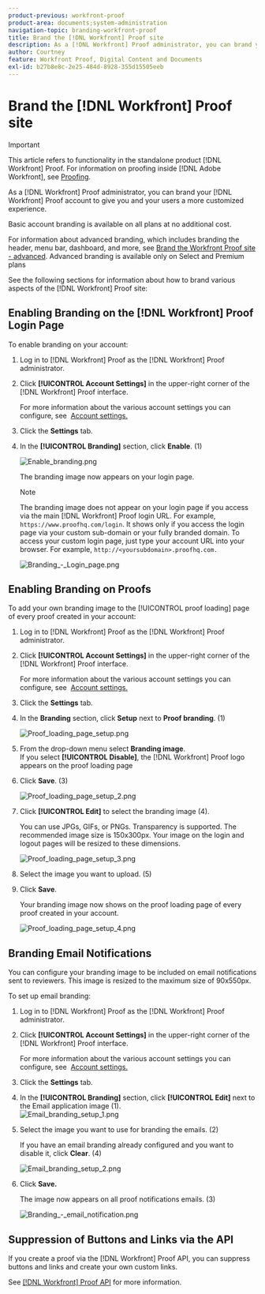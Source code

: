 ```yaml
---
product-previous: workfront-proof
product-area: documents;system-administration
navigation-topic: branding-workfront-proof
title: Brand the [!DNL Workfront] Proof site
description: As a [!DNL Workfront] Proof administrator, you can brand your [!DNL Workfront] Proof account to give you and your users a more customized experience.
author: Courtney
feature: Workfront Proof, Digital Content and Documents
exl-id: b27b8e8c-2e25-484d-8928-355d15505eeb
---
```

# Brand the [!DNL Workfront] Proof site

>[!IMPORTANT]
>
>This article refers to functionality in the standalone product [!DNL Workfront] Proof. For information on proofing inside [!DNL Adobe Workfront], see [Proofing](../../../review-and-approve-work/proofing/proofing.md).

As a [!DNL Workfront] Proof administrator, you can brand your [!DNL Workfront] Proof account to give you and your users a more customized experience.

Basic account branding is available on all plans at no additional cost.

For information about advanced branding, which includes branding the header, menu bar, dashboard, and more, see [Brand the Workfront Proof site - advanced](../../../workfront-proof/wp-acct-admin/branding/brand-wp-site-advanced.md).&nbsp;Advanced branding is available only on Select and Premium plans

See the following sections for information about how to brand various aspects of the [!DNL Workfront] Proof site:&nbsp;

## Enabling Branding on the [!DNL Workfront] Proof Login Page

To enable branding on your account:

1. Log in to [!DNL Workfront] Proof as the [!DNL Workfront] Proof administrator.
1. Click **[!UICONTROL Account Settings]** in the upper-right corner of the [!DNL Workfront] Proof interface.

   For more information about the various account settings you can configure, see&nbsp; [Account settings.](https://support.workfront.com/hc/en-us/sections/115000912147-Account-Settings)

1. Click the **Settings** tab.
1. In the **[!UICONTROL Branding]** section, click&nbsp;**Enable**. (1)

   ![Enable_branding.png](assets/enable-branding-350x177.png)

   The branding image now appears on your login page.

   >[!NOTE]
   >
   >The branding image does not appear on your login page if you access via the main [!DNL Workfront] Proof login URL. For example, `https://www.proofhq.com/login`. It shows only if you access the login page via your custom sub-domain or your fully branded domain.&nbsp;To access your custom login page, just type your account URL into your browser. For example, `http://<yoursubdomain>.proofhq.com.` <!--For more information about fully branded domains, see "Fully Branded Domains" in the article [Configure a branded domain in Workfront Proof](../../../workfront-proof/wp-acct-admin/branding/configure-branded-domain-in-wp.md).-->

   ![Branding_-_Login_page.png](assets/branding---login-page-350x198.png)

## Enabling Branding on Proofs

To add your own branding image to the [!UICONTROL proof loading] page of every proof created in your account:

1. Log in to [!DNL Workfront] Proof as the [!DNL Workfront] Proof administrator.
1. Click **[!UICONTROL Account Settings]** in the upper-right corner of the [!DNL Workfront] Proof interface.

   For more information about the various account settings you can configure, see&nbsp; [Account settings.](https://support.workfront.com/hc/en-us/sections/115000912147-Account-Settings)

1. Click the **Settings** tab.
1. In the **Branding** section, click **Setup** next to **Proof branding**. (1)

   ![Proof_loading_page_setup.png](assets/proof-loading-page-setup-350x159.png)

1. From the drop-down menu select **Branding image**.\
   If you select **[!UICONTROL Disable]**, the [!DNL Workfront] Proof logo appears on the proof loading page

1. Click **Save**. (3)

   ![Proof_loading_page_setup_2.png](assets/proof-loading-page-setup-2-350x164.png)

1. Click **[!UICONTROL Edit]** to select the branding image (4).

   You can use&nbsp;JPGs, GIFs, or PNGs. Transparency is supported. The recommended image size is 150x300px. Your image on the login and logout pages will be resized to these dimensions.

   ![Proof_loading_page_setup_3.png](assets/proof-loading-page-setup-3-350x116.png)

1. Select the image you want to upload. (5)
1. Click **Save**.

   Your branding image now shows on the proof loading page of every proof created in your account.

   ![Proof_loading_page_setup_4.png](assets/proof-loading-page-setup-4-350x97.png)

## Branding Email Notifications

You can configure your branding image to be included on email notifications sent to reviewers. This image is resized to the maximum size of&nbsp;90x550px.

To set up email branding:

1. Log in to [!DNL Workfront] Proof as the [!DNL Workfront] Proof administrator.
1. Click **[!UICONTROL Account Settings]** in the upper-right corner of the [!DNL Workfront] Proof interface.

   For more information about the various account settings you can configure, see&nbsp; [Account settings.](https://support.workfront.com/hc/en-us/sections/115000912147-Account-Settings)

1. Click the **Settings** tab.
1. In the **[!UICONTROL Branding]** section, click **[!UICONTROL Edit]** next to the Email application image (1).\
   ![Email_branding_setup_1.png](assets/email-branding-setup-1-350x227.png)

1. Select the image you want to use for branding the emails. (2)

   If you have an email branding already configured and you want to disable it, click **Clear**. (4)

   ![Email_branding_setup_2.png](assets/email-branding-setup-2-350x96.png)

1. Click **Save.**

   The image now appears on all proof notifications emails. (3)

   ![Branding_-_email_notification.png](assets/branding---email-notification-350x195.png)

<!--
<h2 data-mc-conditions="QuicksilverOrClassic.Draft mode">Custom Sub-Domains</h2>
-->

<!--
<p data-mc-conditions="QuicksilverOrClassic.Draft mode">You can add your brand name to your Workfront Proof account URL. For example, your URL might look like this:</p>
-->

<!--
<p data-mc-conditions="QuicksilverOrClassic.Draft mode"><strong>http://yoursubdomain.proofhq.com</strong> </p>
-->

<!--
<p data-mc-conditions="QuicksilverOrClassic.Draft mode">This customization is also included in all your proof links, as well as in the 'From' email address for your proof notifications.</p>
-->

<!--
<p data-mc-conditions="QuicksilverOrClassic.Draft mode">For more information on how to set up a branded sub-domain, see <a href="../../../workfront-proof/wp-acct-admin/branding/configure-branded-domain-in-wp.md" class="MCXref xref">Configure a branded domain in Workfront Proof</a></p>
-->

## Suppression of Buttons and Links via the API

If you create a proof via the [!DNL Workfront] Proof API, you can suppress buttons and links and create your own custom links.

See [[!DNL Workfront] Proof API](http://api.proofhq.com/) for more information.
